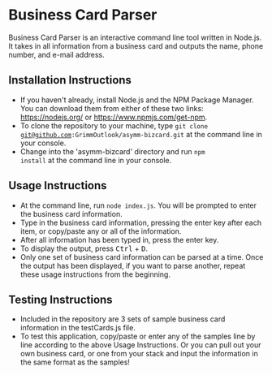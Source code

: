 # Business Card Parser
Business Card Parser is an interactive command line tool written in Node.js.  It takes in all information from a business card and outputs the name, phone number, and e-mail address.

## Installation Instructions
  - If you haven't already, install Node.js and the NPM Package Manager.  You can download them from either of these two links: https://nodejs.org/ or https://www.npmjs.com/get-npm.
  - To clone the repository to your machine, type <code>git clone git@github.com:GrimmOutlook/asymm-bizcard.git</code> at the command line in your console.
  - Change into the 'asymm-bizcard' directory and run <code>npm install</code> at the command line in your console.

## Usage Instructions
  - At the command line, run <code>node index.js</code>.  You will be prompted to enter the business card information.
  - Type in the business card information, pressing the enter key after each item, or copy/paste any or all of the information.
  - After all information has been typed in, press the enter key.
  - To display the output, press <kbd>Ctrl</kbd> + <kbd>D</kbd>.
  - Only one set of business card information can be parsed at a time.  Once the output has been displayed, if you want to parse another, repeat these usage instructions from the beginning.

## Testing Instructions
  - Included in the repository are 3 sets of sample business card information in the testCards.js file.
  - To test this application, copy/paste or enter any of the samples line by line according to the above Usage Instructions.  Or you can pull out your own business card, or one from your stack and input the information in the same format as the samples!
